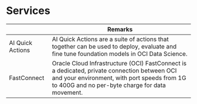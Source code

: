 # Services

|                  | Remarks                                                                                                                                                                                       |
|------------------|-----------------------------------------------------------------------------------------------------------------------------------------------------------------------------------------------|
| AI Quick Actions | AI Quick Actions are a suite of actions that together can be used to deploy, evaluate and fine tune foundation models in OCI Data Science.                                                    |
| FastConnect      | Oracle Cloud Infrastructure (OCI) FastConnect is a dedicated, private connection between OCI and your environment, with port speeds from 1G to 400G and no per-byte charge for data movement. |